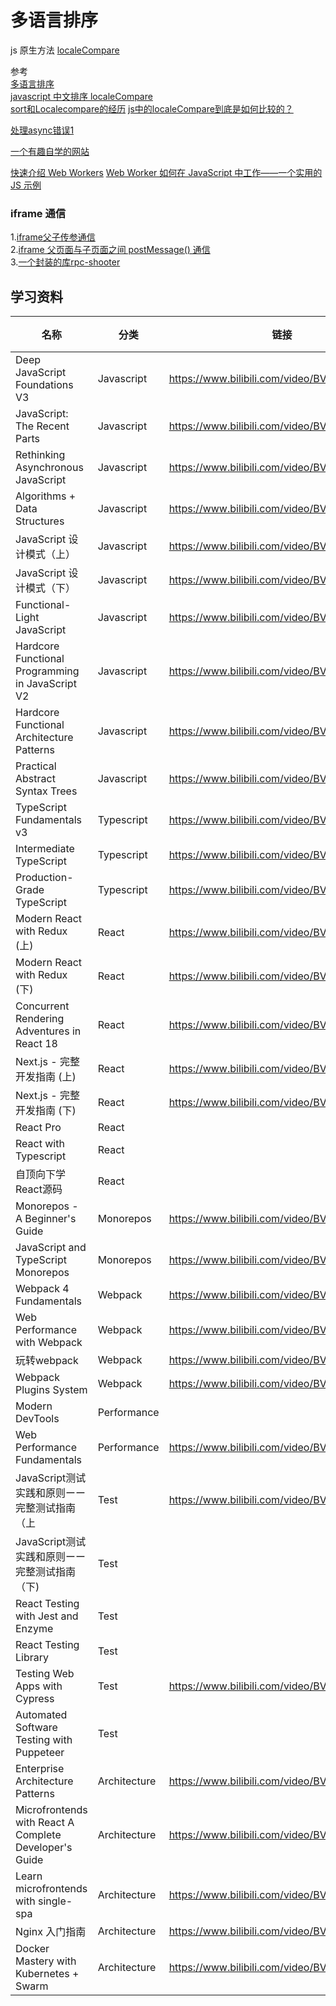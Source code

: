 # 多语言排序

js 原生方法
[localeCompare](https://developer.mozilla.org/zh-CN/docs/Web/JavaScript/Reference/Global_Objects/String/localeCompare#%E4%BD%BF%E7%94%A8_localecompare)  

参考  
[多语言排序](https://hellogithub2014.github.io/2019/12/25/linguistic-sorting/)  
[javascript 中文排序 localeCompare](https://www.codeleading.com/article/68485083842/)  
[sort和Localecompare的经历](https://zhuanlan.zhihu.com/p/115248222)
[js中的localeCompare到底是如何比较的？](http://www.qiutianaimeili.com/html/page/2020/07/20207171bfbctvh896.html)


[处理async错误1](https://wesbos.com/javascript/12-advanced-flow-control/71-async-await-error-handling) 


[一个有趣自学的网站](https://www.freecodecamp.org/)



[快速介绍 Web Workers](https://auth0.com/blog/speedy-introduction-to-web-workers/)
[Web Worker 如何在 JavaScript 中工作——一个实用的 JS 示例](https://www.freecodecamp.org/news/how-webworkers-work-in-javascript-with-example/)


### iframe 通信
1.[iframe父子传参通信](https://segmentfault.com/a/1190000021683182)   
2.[iframe 父页面与子页面之间 postMessage() 通信](https://drylint.com/HTML/iframe%E5%AD%90%E9%A1%B5%E9%9D%A2%E4%B8%8E%E7%88%B6%E9%A1%B5%E9%9D%A2%E9%80%9A%E4%BF%A1.html#postmessage-%E6%96%B9%E6%B3%95)   
3.[一个封装的库rpc-shooter](https://github.com/kinglisky/rpc-shooter)   


## 学习资料
|名称                                                    |分类          |链接                                         |时长   |难度    |顺序 |
|------------------------------------------------------|------------|-------------------------------------------|-----|------|---|
|Deep JavaScript Foundations V3                        |Javascript  |https://www.bilibili.com/video/BV1nb4y1J7EC|10.33|Easy  |1  |
|JavaScript: The Recent Parts                          |Javascript  |https://www.bilibili.com/video/BV19m4y1D7Cr|4.10 |Easy  |2  |
|Rethinking Asynchronous JavaScript                    |Javascript  |https://www.bilibili.com/video/BV1Tr4y1v7TL|6.22 |Easy  |3  |
|Algorithms + Data Structures                          |Javascript  |https://www.bilibili.com/video/BV1S34y1S7Gp|12.29|Easy  |4  |
|JavaScript 设计模式（上）                                    |Javascript  |https://www.bilibili.com/video/BV17S4y177XZ|5.40 |Easy  |5  |
|JavaScript 设计模式（下）                                    |Javascript  |https://www.bilibili.com/video/BV1gm4y1S7rp|4.23 |Easy  |6  |
|Functional-Light JavaScript                           |Javascript  |https://www.bilibili.com/video/BV1Nu411S7Jy|10.02|Medium|7  |
|Hardcore Functional Programming in JavaScript V2      |Javascript  |https://www.bilibili.com/video/BV1di4y197tF|3.44 |Medium|8  |
|Hardcore Functional Architecture Patterns             |Javascript  |https://www.bilibili.com/video/BV14u411S7X4|4.10 |Hard  |9  |
|Practical Abstract Syntax Trees                       |Javascript  |https://www.bilibili.com/video/BV1QS4y1k73M|1.57 |Easy  |10 |
|TypeScript Fundamentals v3                            |Typescript  |https://www.bilibili.com/video/BV14Y41187iG|4.28 |Easy  |1  |
|Intermediate TypeScript                               |Typescript  |https://www.bilibili.com/video/BV1HL4y1J7vu|2.49 |Easy  |2  |
|Production-Grade TypeScript                           |Typescript  |https://www.bilibili.com/video/BV1qb4y1n76K|5.11 |Easy  |3  |
|Modern React with Redux (上)                           |React       |https://www.bilibili.com/video/BV1nS4y1z7tg|16.07|Easy  |1  |
|Modern React with Redux (下)                           |React       |https://www.bilibili.com/video/BV1ov4y1A7as|18.18|Easy  |2  |
|Concurrent Rendering Adventures in React 18           |React       |https://www.bilibili.com/video/BV1FR4y1b7Qx|1.16 |Easy  |3  |
|Next.js - 完整开发指南 (上)                                  |React       |https://www.bilibili.com/video/BV1G54y1o7RP|19.55|Easy  |4  |
|Next.js - 完整开发指南 (下)                                  |React       |https://www.bilibili.com/video/BV1v5411X7RG|5.03 |Easy  |5  |
|React Pro                                             |React       |                                           |27.55|Easy  |6  |
|React with Typescript                                 |React       |                                           |29.16|Easy  |7  |
|自顶向下学React源码                                          |React       |                                           |6.10 |Hard  |8  |
|Monorepos - A Beginner's Guide                        |Monorepos   |https://www.bilibili.com/video/BV1vq4y1w7Qe|0.42 |Easy  |1  |
|JavaScript and TypeScript Monorepos                   |Monorepos   |https://www.bilibili.com/video/BV1X34y1674y|3.46 |Easy  |2  |
|Webpack 4 Fundamentals                                |Webpack     |https://www.bilibili.com/video/BV1kE411C7Ke|4.10 |Easy  |1  |
|Web Performance with Webpack                          |Webpack     |https://www.bilibili.com/video/BV1aE411i7gY|1.43 |Easy  |2  |
|玩转webpack                                             |Webpack     |https://www.bilibili.com/video/BV1vv4y1A77K|14.12|Easy  |3  |
|Webpack Plugins System                                |Webpack     |https://www.bilibili.com/video/BV1VS4y1G7W4|1.35 |Medium|4  |
|Modern DevTools                                       |Performance |                                           |4.18 |Easy  |1  |
|Web Performance Fundamentals                          |Performance |https://www.bilibili.com/video/BV1s34y1r7hB|3.51 |Easy  |2  |
|JavaScript测试实践和原则ーー完整测试指南（上                           |Test        |https://www.bilibili.com/video/BV1a3411E7Xw|3.04 |Easy  |1  |
|JavaScript测试实践和原则ーー完整测试指南（下)                          |Test        |                                           |5.40 |Easy  |2  |
|React Testing with Jest and Enzyme                    |Test        |                                           |15.04|Medium|3  |
|React Testing Library                                 |Test        |                                           |4.58 |Easy  |4  |
|Testing Web Apps with Cypress                         |Test        |https://www.bilibili.com/video/BV13Z4y1b7xc|4:41 |Easy  |5  |
|Automated Software Testing with Puppeteer             |Test        |                                           |13.28|Easy  |6  |
|Enterprise Architecture Patterns                      |Architecture|https://www.bilibili.com/video/BV1wR4y13728|5.41 |Medium|1  |
|Microfrontends with React A Complete Developer's Guide|Architecture|https://www.bilibili.com/video/BV1Yq4y1o7ab|10.04|Easy  |2  |
|Learn microfrontends with single-spa                  |Architecture|https://www.bilibili.com/video/BV1D34y1q7N5|2.15 |Easy  |3  |
|Nginx 入门指南                                            |Architecture|https://www.bilibili.com/video/BV18Z4y1y7ev|4.04 |Medium|4  |
|Docker Mastery with Kubernetes + Swarm                |Architecture|https://www.bilibili.com/video/BV1UU4y1A7mh|19.18|Easy  |5  |
